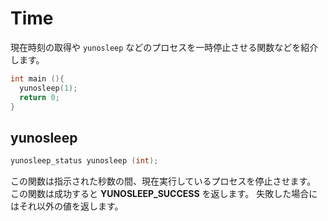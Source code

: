 
# Time

現在時刻の取得や `yunosleep` などのプロセスを一時停止させる関数などを紹介します。

```c
int main (){
  yunosleep(1);
  return 0;
}
```

## yunosleep

```c
yunosleep_status yunosleep (int);
```

この関数は指示された秒数の間、現在実行しているプロセスを停止させます。
この関数は成功すると **YUNOSLEEP_SUCCESS** を返します。
失敗した場合にはそれ以外の値を返します。
